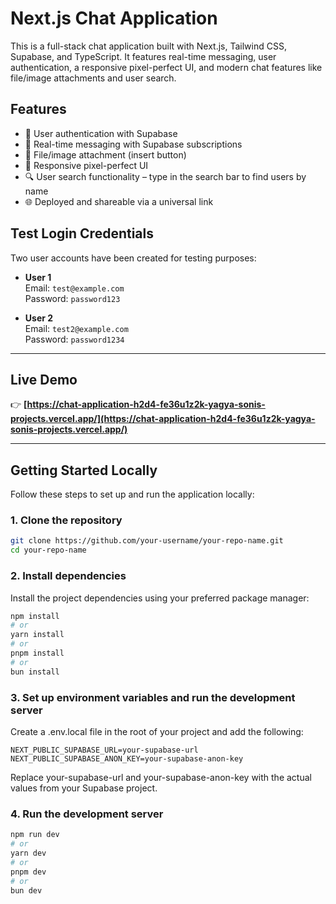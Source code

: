 # Next.js Chat Application

This is a full-stack chat application built with Next.js, Tailwind CSS, Supabase, and TypeScript. It features real-time messaging, user authentication, a responsive pixel-perfect UI, and modern chat features like file/image attachments and user search.

## Features

- 🔐 User authentication with Supabase
- 💬 Real-time messaging with Supabase subscriptions
- 📎 File/image attachment (insert button)
- 📱 Responsive pixel-perfect UI
- 🔍 User search functionality – type in the search bar to find users by name
- 🌐 Deployed and shareable via a universal link

## Test Login Credentials

Two user accounts have been created for testing purposes:

- **User 1**  
  Email: `test@example.com`  
  Password: `password123`

- **User 2**  
  Email: `test2@example.com`  
  Password: `password1234`


---

## Live Demo

👉 **[https://chat-application-h2d4-fe36u1z2k-yagya-sonis-projects.vercel.app/](https://chat-application-h2d4-fe36u1z2k-yagya-sonis-projects.vercel.app/)**  

---


## Getting Started Locally

Follow these steps to set up and run the application locally:

### 1. Clone the repository

```bash
git clone https://github.com/your-username/your-repo-name.git
cd your-repo-name
```

### 2. Install dependencies

Install the project dependencies using your preferred package manager:

```bash
npm install
# or
yarn install
# or
pnpm install
# or
bun install
```

### 3. Set up environment variables and run the development server

Create a .env.local file in the root of your project and add the following:

```env
NEXT_PUBLIC_SUPABASE_URL=your-supabase-url
NEXT_PUBLIC_SUPABASE_ANON_KEY=your-supabase-anon-key
```
Replace your-supabase-url and your-supabase-anon-key with the actual values from your Supabase project.

### 4. Run the development server

```bash
npm run dev
# or
yarn dev
# or
pnpm dev
# or
bun dev
```

